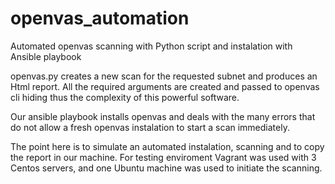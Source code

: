 # openvas_automation
Automated openvas scanning with Python script and instalation with Ansible playbook

openvas.py creates a new scan for the requested subnet and produces an Html report. All the required arguments are created and passed to openvas cli hiding thus the complexity of this powerful software.

Our ansible playbook installs openvas and deals with the many errors that do not allow a fresh openvas instalation to start a scan immediately.

The point here is to simulate an automated instalation, scanning and to copy the report in our machine. For testing enviroment Vagrant was used with 3 Centos servers, and one Ubuntu machine was used to initiate the scanning.

